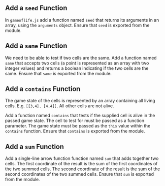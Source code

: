 ## Add a `seed` Function

In `gameoflife.js` add a function named `seed` that returns its arguments in an array, using the `arguments` object. Ensure that `seed` is exported from the module.

## Add a `same` Function

We need to be able to test if two cells are the same. Add a function named `same` that accepts two cells (a point is represented as an array with two integer values) and returns a boolean indicating if the two cells are the same. Ensure that `same` is exported from the module.

## Add a `contains` Function

The game state of the cells is represented by an array containing all living cells. E.g. `[[3,4], [4,4]]`. All other cells are not alive. 

Add a function named `contains` that tests if the supplied cell is alive in the passed game state. The cell to test for must be passed as a function parameter. The game state must be passed as the `this` value within the `contains` function. Ensure that `contains` is exported from the module.

## Add a `sum` Function

Add a single-line arrow function function named `sum` that adds together two cells. The first coordinate of the result is the sum of the first coordinates of the two summed cells. The second coordinate of the result is the sum of the second coordinates of the two summed cells. Ensure that `sum` is exported from the module.